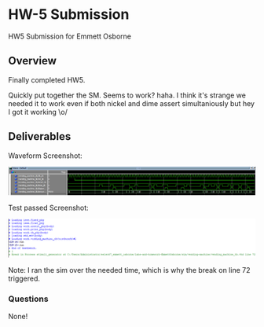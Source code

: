 # HW-5 Submission

HW5 Submission for Emmett Osborne

## Overview
Finally completed HW5. 

Quickly put together the SM. Seems to work? haha. I think it's strange we needed it to work even if both nickel and dime assert simultaniously but hey I got it working \o/

## Deliverables
Waveform Screenshot:
<p allign="center">
<img src=./assets/hw-5-screenshot.PNG width 50%>
</p>

Test passed Screenshot:
<p allign="center">
<img src=./assets/hw-5-screenshot-2.PNG width 50%>
</p>

Note: I ran the sim over the needed time, which is why the break on line 72 triggered.
### Questions 
None! 